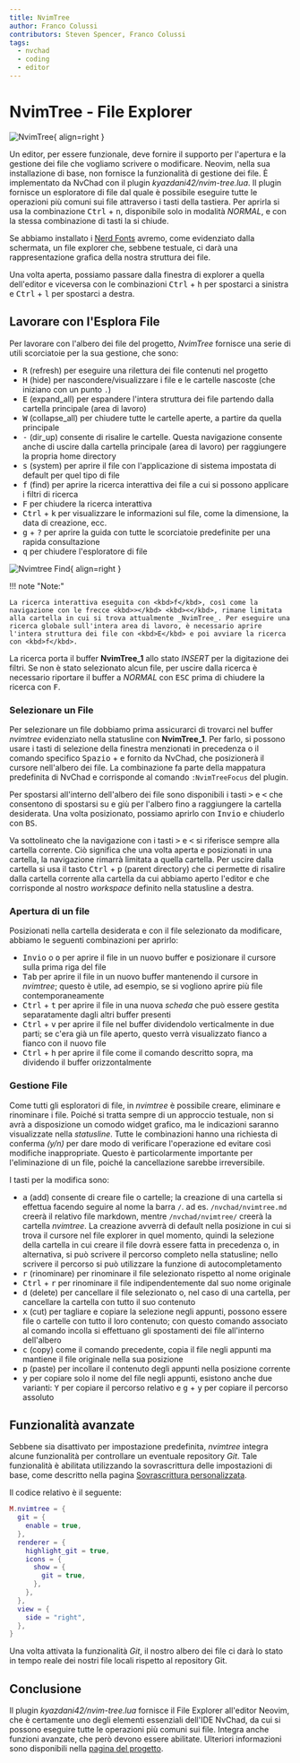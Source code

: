 ```yaml
---
title: NvimTree
author: Franco Colussi
contributors: Steven Spencer, Franco Colussi
tags:
  - nvchad
  - coding
  - editor
---
```


# NvimTree - File Explorer

![NvimTree](../images/nvimtree_basic.png){ align=right }

Un editor, per essere funzionale, deve fornire il supporto per l'apertura e la gestione dei file che vogliamo scrivere o modificare. Neovim, nella sua installazione di base, non fornisce la funzionalità di gestione dei file. È implementato da NvChad con il plugin _kyazdani42/nvim-tree.lua_. Il plugin fornisce un esploratore di file dal quale è possibile eseguire tutte le operazioni più comuni sui file attraverso i tasti della tastiera. Per aprirla si usa la combinazione <kbd>Ctrl</kbd> + <kbd>n</kbd>, disponibile solo in modalità _NORMAL_, e con la stessa combinazione di tasti la si chiude.

Se abbiamo installato i [Nerd Fonts](../nerd_fonts.md) avremo, come evidenziato dalla schermata, un file explorer che, sebbene testuale, ci darà una rappresentazione grafica della nostra struttura dei file.

Una volta aperta, possiamo passare dalla finestra di explorer a quella dell'editor e viceversa con le combinazioni <kbd>Ctrl</kbd> + <kbd>h</kbd> per spostarci a sinistra e <kbd>Ctrl</kbd> + <kbd>l</kbd> per spostarci a destra.

## Lavorare con l'Esplora File

Per lavorare con l'albero dei file del progetto, _NvimTree_ fornisce una serie di utili scorciatoie per la sua gestione, che sono:

- <kbd>R</kbd> (refresh) per eseguire una rilettura dei file contenuti nel progetto
- <kbd>H</kbd> (hide) per nascondere/visualizzare i file e le cartelle nascoste (che iniziano con un punto `.`)
- <kbd>E</kbd> (expand_all) per espandere l'intera struttura dei file partendo dalla cartella principale (area di lavoro)
- <kbd>W</kbd> (collapse_all) per chiudere tutte le cartelle aperte, a partire da quella principale
- <kbd>-</kbd> (dir_up) consente di risalire le cartelle. Questa navigazione consente anche di uscire dalla cartella principale (area di lavoro) per raggiungere la propria home directory
- <kbd>s</kbd> (system) per aprire il file con l'applicazione di sistema impostata di default per quel tipo di file
- <kbd>f</kbd> (find) per aprire la ricerca interattiva dei file a cui si possono applicare i filtri di ricerca
- <kbd>F</kbd> per chiudere la ricerca interattiva
- <kbd>Ctrl</kbd> + <kbd>k</kbd> per visualizzare le informazioni sul file, come la dimensione, la data di creazione, ecc.
- <kbd>g</kbd> + <kbd>?</kbd> per aprire la guida con tutte le scorciatoie predefinite per una rapida consultazione
- <kbd>q</kbd> per chiudere l'esploratore di file

![Nvimtree Find](../images/nvimtree_find_filter.png){ align=right }

!!! note "Note:" 

    La ricerca interattiva eseguita con <kbd>f</kbd>, così come la navigazione con le frecce <kbd>></kbd> <kbd><</kbd>, rimane limitata alla cartella in cui si trova attualmente _NvimTree_. Per eseguire una ricerca globale sull'intera area di lavoro, è necessario aprire l'intera struttura dei file con <kbd>E</kbd> e poi avviare la ricerca con <kbd>f</kbd>.

La ricerca porta il buffer **NvimTree_1** allo stato _INSERT_ per la digitazione dei filtri. Se non è stato selezionato alcun file, per uscire dalla ricerca è necessario riportare il buffer a _NORMAL_ con <kbd>ESC</kbd> prima di chiudere la ricerca con <kbd>F</kbd>.

### Selezionare un File

Per selezionare un file dobbiamo prima assicurarci di trovarci nel buffer _nvimtree_ evidenziato nella statusline con **NvimTree_1**. Per farlo, si possono usare i tasti di selezione della finestra menzionati in precedenza o il comando specifico <kbd>Spazio</kbd> + <kbd>e</kbd> fornito da NvChad, che posizionerà il cursore nell'albero dei file. La combinazione fa parte della mappatura predefinita di NvChad e corrisponde al comando `:NvimTreeFocus` del plugin.

Per spostarsi all'interno dell'albero dei file sono disponibili i tasti <kbd>&gt;</kbd> e <kbd>&lt;</kbd> che consentono di spostarsi su e giù per l'albero fino a raggiungere la cartella desiderata. Una volta posizionato, possiamo aprirlo con <kbd>Invio</kbd> e chiuderlo con <kbd>BS</kbd>.

Va sottolineato che la navigazione con i tasti <kbd>&gt;</kbd> e <kbd>&lt;</kbd> si riferisce sempre alla cartella corrente. Ciò significa che una volta aperta e posizionati in una cartella, la navigazione rimarrà limitata a quella cartella. Per uscire dalla cartella si usa il tasto <kbd>Ctrl</kbd> + <kbd>p</kbd> (parent directory) che ci permette di risalire dalla cartella corrente alla cartella da cui abbiamo aperto l'editor e che corrisponde al nostro _workspace_ definito nella statusline a destra.

### Apertura di un file

Posizionati nella cartella desiderata e con il file selezionato da modificare, abbiamo le seguenti combinazioni per aprirlo:

- <kbd>Invio</kbd> o <kbd>o</kbd> per aprire il file in un nuovo buffer e posizionare il cursore sulla prima riga del file
- <kbd>Tab</kbd> per aprire il file in un nuovo buffer mantenendo il cursore in _nvimtree_; questo è utile, ad esempio, se si vogliono aprire più file contemporaneamente
- <kbd>Ctrl</kbd> + <kbd>t</kbd> per aprire il file in una nuova _scheda_ che può essere gestita separatamente dagli altri buffer presenti
- <kbd>Ctrl</kbd> + <kbd>v</kbd> per aprire il file nel buffer dividendolo verticalmente in due parti; se c'era già un file aperto, questo verrà visualizzato fianco a fianco con il nuovo file
- <kbd>Ctrl</kbd> + <kbd>h</kbd> per aprire il file come il comando descritto sopra, ma dividendo il buffer orizzontalmente

### Gestione File

Come tutti gli esploratori di file, in _nvimtree_ è possibile creare, eliminare e rinominare i file. Poiché si tratta sempre di un approccio testuale, non si avrà a disposizione un comodo widget grafico, ma le indicazioni saranno visualizzate nella _statusline_. Tutte le combinazioni hanno una richiesta di conferma _(y/n)_ per dare modo di verificare l'operazione ed evitare così modifiche inappropriate. Questo è particolarmente importante per l'eliminazione di un file, poiché la cancellazione sarebbe irreversibile.

I tasti per la modifica sono:

- <kbd>a</kbd> (add) consente di creare file o cartelle; la creazione di una cartella si effettua facendo seguire al nome la barra `/`. ad es. `/nvchad/nvimtree.md` creerà il relativo file markdown, mentre `/nvchad/nvimtree/` creerà la cartella _nvimtree_. La creazione avverrà di default nella posizione in cui si trova il cursore nel file explorer in quel momento, quindi la selezione della cartella in cui creare il file dovrà essere fatta in precedenza o, in alternativa, si può scrivere il percorso completo nella statusline; nello scrivere il percorso si può utilizzare la funzione di autocompletamento
- <kbd>r</kbd> (rinominare) per rinominare il file selezionato rispetto al nome originale
- <kbd>Ctrl</kbd> + <kbd>r</kbd> per rinominare il file indipendentemente dal suo nome originale
- <kbd>d</kbd> (delete) per cancellare il file selezionato o, nel caso di una cartella, per cancellare la cartella con tutto il suo contenuto
- <kbd>x</kbd> (cut) per tagliare e copiare la selezione negli appunti, possono essere file o cartelle con tutto il loro contenuto; con questo comando associato al comando incolla si effettuano gli spostamenti dei file all'interno dell'albero
- <kbd>c</kbd> (copy) come il comando precedente, copia il file negli appunti ma mantiene il file originale nella sua posizione
- <kbd>p</kbd> (paste) per incollare il contenuto degli appunti nella posizione corrente
- <kbd>y</kbd> per copiare solo il nome del file negli appunti, esistono anche due varianti: <kbd>Y</kbd> per copiare il percorso relativo e <kbd>g</kbd> + <kbd>y</kbd> per copiare il percorso assoluto

## Funzionalità avanzate

Sebbene sia disattivato per impostazione predefinita, _nvimtree_ integra alcune funzionalità per controllare un eventuale repository _Git_. Tale funzionalità è abilitata utilizzando la sovrascrittura delle impostazioni di base, come descritto nella pagina [Sovrascrittura personalizzata](../custom/override_lua.md).

Il codice relativo è il seguente:

```lua
M.nvimtree = {
  git = {
    enable = true,
  },
  renderer = {
    highlight_git = true,
    icons = {
      show = {
        git = true,
      },
    },
  },
  view = {
    side = "right",
  },
}
```

Una volta attivata la funzionalità _Git_, il nostro albero dei file ci darà lo stato in tempo reale dei nostri file locali rispetto al repository Git.

## Conclusione

Il plugin _kyazdani42/nvim-tree.lua_ fornisce il File Explorer all'editor Neovim, che è certamente uno degli elementi essenziali dell'IDE NvChad, da cui si possono eseguire tutte le operazioni più comuni sui file. Integra anche funzioni avanzate, che però devono essere abilitate. Ulteriori informazioni sono disponibili nella [pagina del progetto](https://github.com/kyazdani42/nvim-tree.lua).
